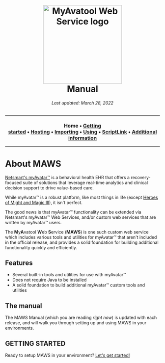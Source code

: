 ﻿<!-- 220328.094653 -->

<h1 align="center">

  <img src="../../resource/image/logo/MAWS-logo-512x350.png" alt="MyAvatool Web Service logo" width="256">
  <br>
  Manual
  <br>

</h1>

<h6 align="center">
  Last updated: March 28, 2022
</h6>

***

<h3 align="center">

  Home&nbsp;&bull;&nbsp;[Getting started](manual-getting-started.md)&nbsp;&bull;&nbsp;[Hosting](manual-hosting-maws.md)&nbsp;&bull;&nbsp;[Importing](manual-importing-maws.md)&nbsp;&bull;&nbsp;[Using](manual-using-maws.md)&nbsp;&bull;&nbsp;[ScriptLink](manual-scriptlink-events.md)&nbsp;&bull;&nbsp;[Additional information](manual-additional-information.md)

</h3>

***

# About MAWS
[Netsmart's myAvatar™](https://www.ntst.com/Solutions-and-Services/Offerings/myAvatar) is a behavioral health EHR that offers a recovery-focused suite of solutions that leverage real-time analytics and clinical decision support to drive value-based care.

While myAvatar™ is a robust platform, like most things in life (except [Heroes of Might and Magic III](https://www.gog.com/game/heroes_of_might_and_magic_3_complete_edition)), it isn't perfect.

The good news is that myAvatar™ functionality can be extended via Netsmart's myAvatar™ Web Services, and/or custom web services that are written by myAvatar™ users.

The **M**y**A**vatool **W**eb **S**ervice (**MAWS**) is one such custom web service which includes various tools and utilities for myAvatar™ that aren't included in the official release, and provides a solid foundation for building additional functionality quickly and efficiently.

## Features
* Several built-in tools and utilities for use with myAvatar™
* Does not require Java to be installed
* A solid foundation to build additional myAvatar™ custom tools and utilities

## The manual
The MAWS Manual (which you are reading *right now*) is updated with each release, and will walk you through setting up and using MAWS in your environments.

## GETTING STARTED
Ready to setup MAWS in your environment? [Let's get started!](manual-getting-started.md)